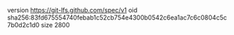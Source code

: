 version https://git-lfs.github.com/spec/v1
oid sha256:83fd675554740febab1c52cb754e4300b0542c6ea1ac7c6c0804c5c7b0d2c1d0
size 2800
